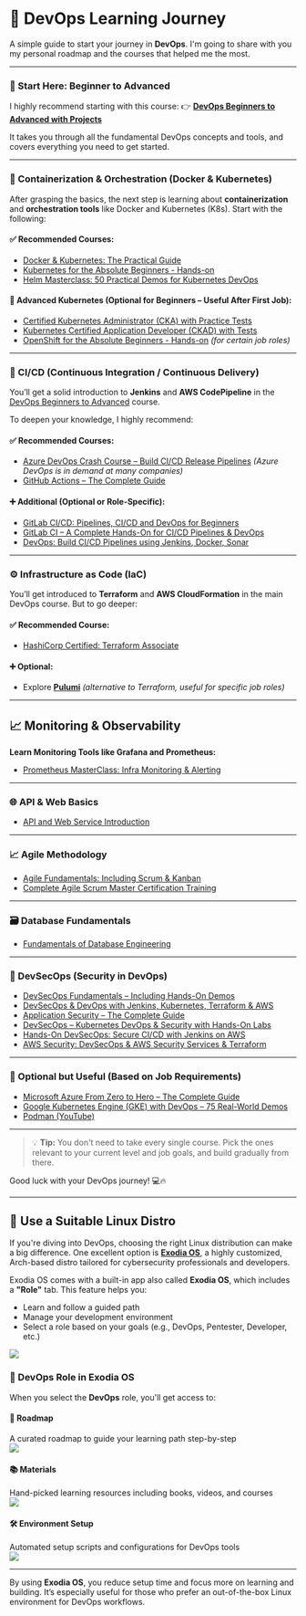 # 🚀 DevOps Learning Journey

A simple guide to start your journey in **DevOps**. I'm going to share with you my personal roadmap and the courses that helped me the most.

---

### 📘 Start Here: Beginner to Advanced

I highly recommend starting with this course:
👉 [**DevOps Beginners to Advanced with Projects**](https://www.udemy.com/course/decodingdevops)

It takes you through all the fundamental DevOps concepts and tools, and covers everything you need to get started.

---

### 🐳 Containerization & Orchestration (Docker & Kubernetes)

After grasping the basics, the next step is learning about **containerization** and **orchestration tools** like Docker and Kubernetes (K8s). Start with the following:

#### ✅ Recommended Courses:

* [Docker & Kubernetes: The Practical Guide](https://www.udemy.com/course/docker-kubernetes-the-practical-guide)
* [Kubernetes for the Absolute Beginners - Hands-on](https://www.udemy.com/course/learn-kubernetes)
* [Helm Masterclass: 50 Practical Demos for Kubernetes DevOps](https://www.udemy.com/course/helm-masterclass-50-practical-demos-for-kubernetes-devops)

#### 🔁 Advanced Kubernetes (Optional for Beginners – Useful After First Job):

* [Certified Kubernetes Administrator (CKA) with Practice Tests](https://www.udemy.com/course/certified-kubernetes-administrator-with-practice-tests)
* [Kubernetes Certified Application Developer (CKAD) with Tests](https://www.udemy.com/course/certified-kubernetes-application-developer)
* [OpenShift for the Absolute Beginners - Hands-on](https://www.udemy.com/course/learn-openshift) *(for certain job roles)*

---

### 🔄 CI/CD (Continuous Integration / Continuous Delivery)

You’ll get a solid introduction to **Jenkins** and **AWS CodePipeline** in the [DevOps Beginners to Advanced](https://www.udemy.com/course/decodingdevops) course.

To deepen your knowledge, I highly recommend:

#### ✅ Recommended Courses:

* [Azure DevOps Crash Course – Build CI/CD Release Pipelines](https://www.udemy.com/course/azure-devops-fundamental) *(Azure DevOps is in demand at many companies)*
* [GitHub Actions – The Complete Guide](https://www.udemy.com/course/github-actions-the-complete-guide)

#### ➕ Additional (Optional or Role-Specific):

* [GitLab CI/CD: Pipelines, CI/CD and DevOps for Beginners](https://www.udemy.com/course/gitlab-ci-pipelines-ci-cd-and-devops-for-beginners)
* [GitLab CI – A Complete Hands-On for CI/CD Pipelines & DevOps](https://www.udemy.com/course/gitlab-cicd-course)
* [DevOps: Build CI/CD Pipelines using Jenkins, Docker, Sonar](https://www.udemy.com/course/devops-cicd-with-jenkins-maven-gradle-sonarqube-docker-ansible)

---

### ⚙️ Infrastructure as Code (IaC)

You’ll get introduced to **Terraform** and **AWS CloudFormation** in the main DevOps course. But to go deeper:

#### ✅ Recommended Course:

* [HashiCorp Certified: Terraform Associate](https://www.udemy.com/course/terraform-beginner-to-advanced)

#### ➕ Optional:

* Explore [**Pulumi**](https://www.pulumi.com) *(alternative to Terraform, useful for specific job roles)*

---

## 📈 Monitoring & Observability

**Learn Monitoring Tools like Grafana and Prometheus:**
- [Prometheus MasterClass: Infra Monitoring & Alerting](https://www.udemy.com/course/prometheus-monitoring)

---

### 🌐 API & Web Basics

* [API and Web Service Introduction](https://www.udemy.com/course/api-and-web-service-introduction)

---

### 📈 Agile Methodology

* [Agile Fundamentals: Including Scrum & Kanban](https://www.udemy.com/course/agile-fundamentals-scrum-kanban-scrumban/)
* [Complete Agile Scrum Master Certification Training](https://www.udemy.com/course/complete-agile-scrum-master-training-exam-simulator/)

---

### 🗃️ Database Fundamentals

* [Fundamentals of Database Engineering](https://www.udemy.com/course/database-engines-crash-course)

---

### 🔐 DevSecOps (Security in DevOps)

* [DevSecOps Fundamentals – Including Hands-On Demos](https://www.udemy.com/course/devsecops-fundamentals)
* [DevSecOps & DevOps with Jenkins, Kubernetes, Terraform & AWS](https://www.udemy.com/course/devsecops-with-terraform-kubernetes-jenkins-aws)
* [Application Security – The Complete Guide](https://www.udemy.com/course/application-security-the-complete-guide)
* [DevSecOps – Kubernetes DevOps & Security with Hands-On Labs](https://www.udemy.com/course/kubernetes-devsecops)
* [Hands-On DevSecOps: Secure CI/CD with Jenkins on AWS](https://www.udemy.com/course/devsecops-with-sast-sca-dast)
* [AWS Security: DevSecOps & AWS Security Services & Terraform](https://www.udemy.com/course/devsecops-in-aws-and-aws-security-services-asecurityguru)

---

### 🎯 Optional but Useful (Based on Job Requirements)

* [Microsoft Azure From Zero to Hero – The Complete Guide](https://www.udemy.com/course/microsoft-azure-from-zero-to-hero-the-complete-guide)
* [Google Kubernetes Engine (GKE) with DevOps – 75 Real-World Demos](https://www.udemy.com/course/gcp-google-kubernetes-engine-gke-with-devops)
* [Podman (YouTube)](https://www.youtube.com/watch?v=YXfA5O5Mr18&ab_channel=AmadeusforDevelopers)

---

> 💡 **Tip:** You don't need to take every single course. Pick the ones relevant to your current level and job goals, and build gradually from there.

Good luck with your DevOps journey! 💻🔥

---

## 🐧 Use a Suitable Linux Distro

If you're diving into DevOps, choosing the right Linux distribution can make a big difference. One excellent option is [**Exodia OS**](https://exodia-os.github.io/), a highly customized, Arch-based distro tailored for cybersecurity professionals and developers.

Exodia OS comes with a built-in app also called **Exodia OS**, which includes a **"Role"** tab. This feature helps you:

- Learn and follow a guided path
- Manage your development environment
- Select a role based on your goals (e.g., DevOps, Pentester, Developer, etc.)

![](./imgs/role.png)

### 👤 DevOps Role in Exodia OS

When you select the **DevOps** role, you'll get access to:

#### 📌 Roadmap
A curated roadmap to guide your learning path step-by-step  
![](./imgs/roadmap.png)

#### 📚 Materials
Hand-picked learning resources including books, videos, and courses  
![](./imgs/materials.png)

#### 🛠 Environment Setup
Automated setup scripts and configurations for DevOps tools  
![](./imgs/env.png)

---

By using **Exodia OS**, you reduce setup time and focus more on learning and building. It’s especially useful for those who prefer an out-of-the-box Linux environment for DevOps workflows.

